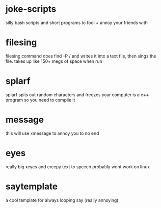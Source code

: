 joke-scripts
============

silly bash scripts and short programs to fool + annoy your friends with

filesing
========
filesing.command does find -P / and writes it into a text file, then sings the file. takes up like 150+ megs of space when run

splarf
======
splarf spits out random characters and freezes your computer
is a c++ program so you need to compile it

message
=======
this will use xmessage to annoy you to no end

eyes
====
really big xeyes and creepy text to speech
probably wont work on linux

saytemplate
===========
a cool template for always looping say (really annoying)
